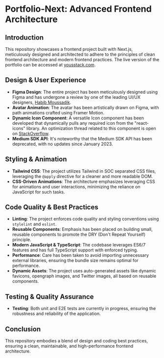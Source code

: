 # Portfolio-Next: Advanced Frontend Architecture

## Introduction
This repository showcases a frontend project built with Next.js, meticulously designed and architected to adhere to the principles of clean frontend architecture and modern frontend practices.
The live version of the portfolio can be accessed at [yousstack.com](https://yousstack.com).

## Design & User Experience
- **Figma Design**: The entire project has been meticulously designed using Figma and has undergone a review by one of the leading UI/UX designers, [Habib Moussadik](https://www.behance.net/habibm).
- **Avatar Animation**: The avatar has been artistically drawn on Figma, with path animations crafted using Framer Motion.
- **Dynamic Icon Component**: A versatile Icon component has been developed that dynamically pulls any required icon from the "react-icons" library. An optimization thread related to this component is open on [StackOverflow](https://stackoverflow.com/questions/76876776/implement-dynamic-import-for-react-icons-in-nextjs-app).
- **Medium SDK API**: It's noteworthy that the Medium SDK API has been deprecated, with no updates since January 2023.

## Styling & Animation
- **Tailwind CSS**: The project utilizes Tailwind in SOC separated CSS files, leveraging the `@apply` directive for a cleaner and more readable DOM.
- **CSS-Driven Animations**: The architecture emphasizes leveraging CSS for animations and user interactions, minimizing the reliance on JavaScript for such tasks.

## Code Quality & Best Practices
- **Linting**: The project enforces code quality and styling conventions using `stylelint` and `eslint`.
- **Reusable Components**: Emphasis has been placed on building small, reusable components to promote the DRY (Don't Repeat Yourself) principle.
- **Modern JavaScript & TypeScript**: The codebase leverages ES6/7 features and has full TypeScript support with enforced typing.
- **Performance**: Care has been taken to avoid importing unnecessary external libraries, ensuring the bundle size remains optimal for performance.
- **Dynamic Assets**: The project uses auto-generated assets like dynamic favicons, opengraph images, and Twitter images, all based on reusable components.

## Testing & Quality Assurance
- **Testing**: Both unit and E2E tests are currently in progress, ensuring the robustness and reliability of the application.

## Conclusion
This repository embodies a blend of design and coding best practices, ensuring a clean, maintainable, and high-performance frontend architecture.
